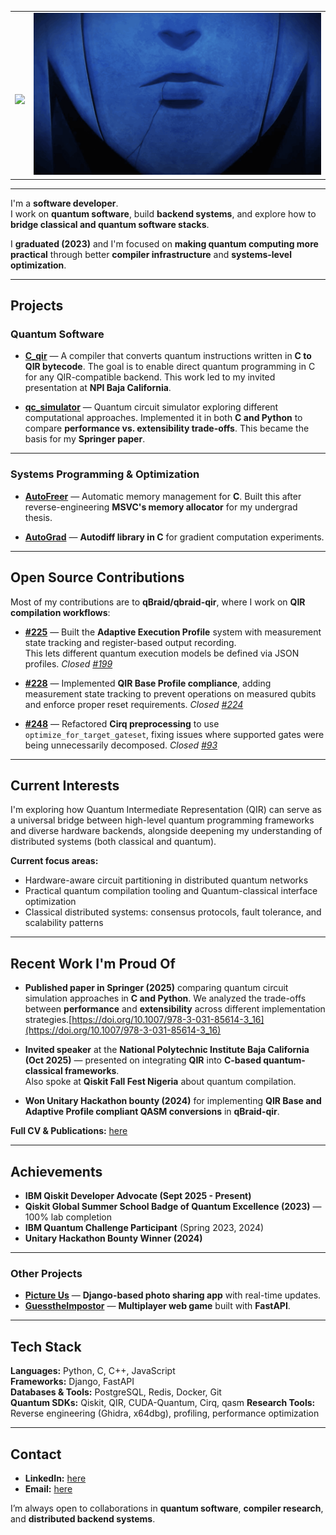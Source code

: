 <table border="0">
 <tr>
    <td>
      <br>
     <p align="center"><img src="https://readme-typing-svg.herokuapp.com/?ont=Righteous&size=35&center=true&vCenter=true&width=500&height=70&duration=4000&lines=Hi+There!+👋;"/>
    <td>
      <img alt="gif" src="./soloo.gif">
   </td>  
 </tr>  
</table>

---

I'm a **software developer**.  
I work on **quantum software**, build **backend systems**, and explore how to **bridge classical and quantum software stacks**.  

I **graduated (2023)** and I'm focused on **making quantum computing more practical** through better **compiler infrastructure** and **systems-level optimization**.

---

## **Projects**

### **Quantum Software**

- [**C_qir**](https://github.com/feelerx/C_qir) — A compiler that converts quantum instructions written in **C to QIR bytecode**. The goal is to enable direct quantum programming in C for any QIR-compatible backend. This work led to my invited presentation at **NPI Baja California**.

- [**qc_simulator**](https://github.com/feelerx/qc_simulator) — Quantum circuit simulator exploring different computational approaches. Implemented it in both **C and Python** to compare **performance vs. extensibility trade-offs**. This became the basis for my **Springer paper**.

---

### **Systems Programming & Optimization**

- [**AutoFreer**](https://github.com/feelerx/autofreer) — Automatic memory management for **C**. Built this after reverse-engineering **MSVC's memory allocator** for my undergrad thesis.

- [**AutoGrad**](https://github.com/feelerx/AutoGrad) — **Autodiff library in C** for gradient computation experiments.

---

## **Open Source Contributions**

Most of my contributions are to **qBraid/qbraid-qir**, where I work on **QIR compilation workflows**:

- [**#225**](https://github.com/qBraid/qbraid-qir/pull/225) — Built the **Adaptive Execution Profile** system with measurement state tracking and register-based output recording.  
  This lets different quantum execution models be defined via JSON profiles. *Closed [#199](https://github.com/qBraid/qbraid-qir/issues/199)*

- [**#228**]() — Implemented **QIR Base Profile compliance**, adding measurement state tracking to prevent operations on measured qubits and enforce proper reset requirements. *Closed [#224](https://github.com/qBraid/qbraid-qir/issues/224)*

- [**#248**](https://github.com/qBraid/qbraid-qir/pull/248) — Refactored **Cirq preprocessing** to use `optimize_for_target_gateset`, fixing issues where supported gates were being unnecessarily decomposed. *Closed [#93](https://github.com/qBraid/qbraid-qir/issues/93)*


---

## **Current Interests**

I'm exploring how Quantum Intermediate Representation (QIR) can serve as a universal bridge between high-level quantum programming frameworks and diverse hardware backends, alongside deepening my understanding of distributed systems (both classical and quantum).

**Current focus areas:**
- Hardware-aware circuit partitioning in distributed quantum networks  
- Practical quantum compilation tooling and Quantum-classical interface optimization
- Classical distributed systems: consensus protocols, fault tolerance, and scalability patterns

---

## **Recent Work I'm Proud Of**

- **Published paper in Springer (2025)** comparing quantum circuit simulation approaches in **C and Python**. We analyzed the trade-offs between **performance** and **extensibility** across different implementation strategies.[https://doi.org/10.1007/978-3-031-85614-3_16](https://doi.org/10.1007/978-3-031-85614-3_16)

- **Invited speaker** at the **National Polytechnic Institute Baja California (Oct 2025)** — presented on integrating **QIR** into **C-based quantum-classical frameworks**.  
  Also spoke at **Qiskit Fall Fest Nigeria** about quantum compilation.

- **Won Unitary Hackathon bounty (2024)** for implementing **QIR Base and Adaptive Profile compliant QASM conversions** in **qBraid-qir**.

**Full CV & Publications:** [here]()

---
## **Achievements**

- **IBM Qiskit Developer Advocate (Sept 2025 - Present)**  
- **Qiskit Global Summer School Badge of Quantum Excellence (2023)** — 100% lab completion  
- **IBM Quantum Challenge Participant** (Spring 2023, 2024)  
- **Unitary Hackathon Bounty Winner (2024)**  
---

### **Other Projects**

- [**Picture Us**](https://picture-us.vercel.app) — **Django-based photo sharing app** with real-time updates.  
- [**GuesstheImpostor**](https://guesstheimpostor.vercel.app) — **Multiplayer web game** built with **FastAPI**.

---

## **Tech Stack**

**Languages:** Python, C, C++, JavaScript  
**Frameworks:** Django, FastAPI  
**Databases & Tools:** PostgreSQL, Redis, Docker, Git  
**Quantum SDKs:** Qiskit, QIR, CUDA-Quantum, Cirq, qasm 
**Research Tools:** Reverse engineering (Ghidra, x64dbg), profiling, performance optimization  

---

## **Contact**

- **LinkedIn:** [here](https://www.linkedin.com/in/paul-onoja-9035a0220/)  
- **Email:** [here](mailto:onojaopaul@gmail.com)  

I’m always open to collaborations in **quantum software**, **compiler research**, and **distributed backend systems**.


